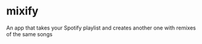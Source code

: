 # mixify

An app that takes your Spotify playlist and creates another one with remixes of the same songs
